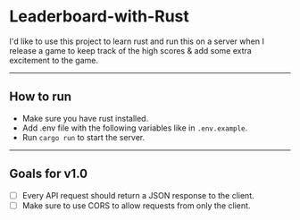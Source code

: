 # Leaderboard-with-Rust


 I'd like to use this project to learn rust and run this on a server when I release a game to keep track of the high scores & add some extra excitement to the game.

---

## How to run
- Make sure you have rust installed.
- Add .env file with the following variables like in `.env.example`.
- Run `cargo run` to start the server.

---

## Goals for v1.0
- [ ] Every API request should return a JSON response to the client.
- [ ] Make sure to use CORS to allow requests from only the client.